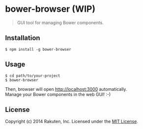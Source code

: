 # bower-browser (WIP)

> GUI tool for managing Bower components.

## Installation
```shell
$ npm install -g bower-browser
```

## Usage
```shell
$ cd path/to/your-project
$ bower-browser
```

Then, browser will open <http://localhost:3000> automatically.  
Manage your Bower components in the web GUI! :-)

## License
Copyright (c) 2014 Rakuten, Inc. Licensed under the [MIT License](LICENSE).
